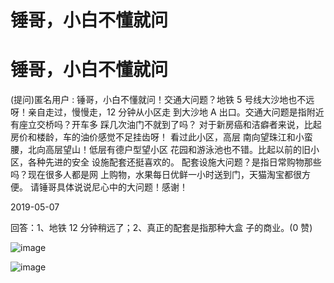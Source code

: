# 锤哥，小白不懂就问

# 锤哥，小白不懂就问

(提问)匿名用户 : 锤哥，小白不懂就问！交通大问题？地铁 5 号线大沙地也不远呀！亲自走过，慢慢走，12 分钟从小区走 到大沙地 A 出口。交通大问题是指附近有座立交桥吗？开车多 踩几次油门不就到了吗？ 对于新房癌和洁癖者来说，比起 房价和楼龄，车的油价感觉不足挂齿呀！ 看过此小区，高层 南向望珠江和小蛮腰，北向高层望山！低层有德户型望小区 花园和游泳池也不错。比起以前的旧小区，各种先进的安全 设施配套还挺喜欢的。 配套设施大问题？是指日常购物那些吗？现在很多人都是网 上购物，水果每日优鲜一小时送到门，天猫淘宝都很方便。 请锤哥具体说说尼心中的大问题！感谢！

2019-05-07

回答：1、地铁 12 分钟稍远了；2、真正的配套是指那种大盒 子的商业。(0 赞)

![image](img/Image_0206.png)

![image](img/Image_0216.png)